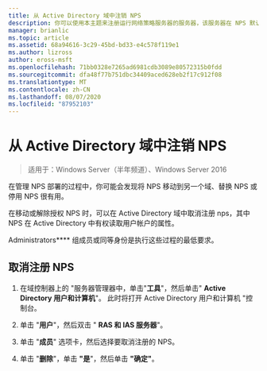 ```yaml
---
title: 从 Active Directory 域中注销 NPS
description: 你可以使用本主题来注册运行网络策略服务器的服务器，该服务器在 NPS 默认域或另一个域中的 Windows Server 2016 中运行。
manager: brianlic
ms.topic: article
ms.assetid: 68a94616-3c29-45bd-bd33-e4c578f119e1
ms.author: lizross
author: eross-msft
ms.openlocfilehash: 71bb0328e7265ad6981cdb3089e80572315b0fdd
ms.sourcegitcommit: dfa48f77b751dbc34409aced628eb2f17c912f08
ms.translationtype: MT
ms.contentlocale: zh-CN
ms.lasthandoff: 08/07/2020
ms.locfileid: "87952103"
---
```

# <a name="unregister-an-nps-from-an-active-directory-domain"></a>从 Active Directory 域中注销 NPS

>适用于：Windows Server（半年频道）、Windows Server 2016

在管理 NPS 部署的过程中，你可能会发现将 NPS 移动到另一个域、替换 NPS 或停用 NPS 很有用。

在移动或解除授权 NPS 时，可以在 Active Directory 域中取消注册 nps，其中 NPS 在 Active Directory 中有权读取用户帐户的属性。

Administrators**** 组成员或同等身份是执行这些过程的最低要求。

## <a name="to-unregister-an-nps"></a>取消注册 NPS

1. 在域控制器上的 "服务器管理器中，单击"**工具**"，然后单击" **Active Directory 用户和计算机**"。 此时将打开 Active Directory 用户和计算机 "控制台。

2. 单击 "**用户**"，然后双击 " **RAS 和 IAS 服务器**"。

3. 单击 "**成员**" 选项卡，然后选择要取消注册的 NPS。

4. 单击 "**删除**"，单击 **"是**"，然后单击 **"确定"**。

